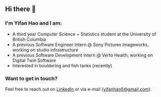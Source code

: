 ## Hi there 👋 
### I'm Yifan Hao and I am:

- A third year Computer Science + Statistics student at the University of British Columbia
- A previous Software Engineer Intern @ Sony Pictures Imageworks, working on studio infrastructure
- A previous Software Development Intern @ Verto Health, working on Digital Twin Software
- Interested in bouldering and fish tanks (recently)

### Want to get in touch?

Feel free to reach out on [LinkedIn](https://www.linkedin.com/in/yifan-hao03/) or via e-mail (yifanhao5@gmail.com).
